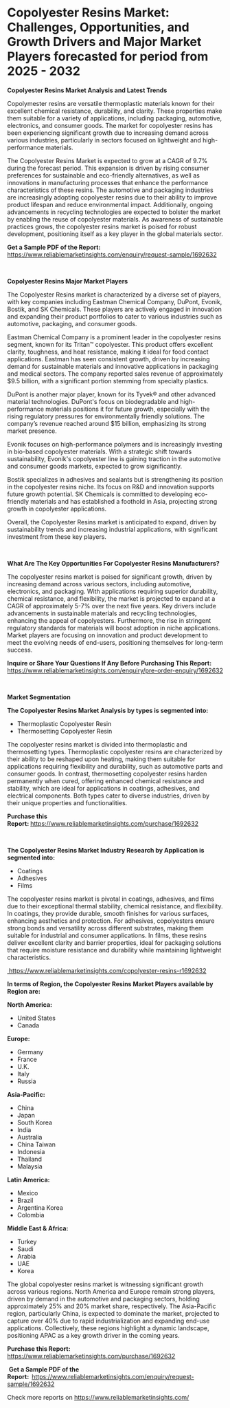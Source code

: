 <p><h1>Copolyester Resins Market: Challenges, Opportunities, and Growth Drivers and Major Market Players forecasted for period from 2025 - 2032</h1></p><p><strong>Copolyester Resins Market Analysis and Latest Trends</strong></p>
<p><p>Copolymester resins are versatile thermoplastic materials known for their excellent chemical resistance, durability, and clarity. These properties make them suitable for a variety of applications, including packaging, automotive, electronics, and consumer goods. The market for copolyester resins has been experiencing significant growth due to increasing demand across various industries, particularly in sectors focused on lightweight and high-performance materials.</p><p>The Copolyester Resins Market is expected to grow at a CAGR of 9.7% during the forecast period. This expansion is driven by rising consumer preferences for sustainable and eco-friendly alternatives, as well as innovations in manufacturing processes that enhance the performance characteristics of these resins. The automotive and packaging industries are increasingly adopting copolyester resins due to their ability to improve product lifespan and reduce environmental impact. Additionally, ongoing advancements in recycling technologies are expected to bolster the market by enabling the reuse of copolyester materials. As awareness of sustainable practices grows, the copolyester resins market is poised for robust development, positioning itself as a key player in the global materials sector.</p></p>
<p><strong>Get a Sample PDF of the Report:&nbsp;</strong> <a href="https://www.reliablemarketinsights.com/enquiry/request-sample/1692632?utm_campaign=2868&utm_medium=2&utm_source=Github&utm_content=ia&utm_term=01042025&utm_id=copolyester-resins">https://www.reliablemarketinsights.com/enquiry/request-sample/1692632</a></p>
<p>&nbsp;</p>
<p><strong>Copolyester Resins Major Market Players</strong></p>
<p><p>The Copolyester Resins market is characterized by a diverse set of players, with key companies including Eastman Chemical Company, DuPont, Evonik, Bostik, and SK Chemicals. These players are actively engaged in innovation and expanding their product portfolios to cater to various industries such as automotive, packaging, and consumer goods.</p><p>Eastman Chemical Company is a prominent leader in the copolyester resins segment, known for its Tritan™ copolyester. This product offers excellent clarity, toughness, and heat resistance, making it ideal for food contact applications. Eastman has seen consistent growth, driven by increasing demand for sustainable materials and innovative applications in packaging and medical sectors. The company reported sales revenue of approximately $9.5 billion, with a significant portion stemming from specialty plastics.</p><p>DuPont is another major player, known for its Tyvek® and other advanced material technologies. DuPont's focus on biodegradable and high-performance materials positions it for future growth, especially with the rising regulatory pressures for environmentally friendly solutions. The company’s revenue reached around $15 billion, emphasizing its strong market presence.</p><p>Evonik focuses on high-performance polymers and is increasingly investing in bio-based copolyester materials. With a strategic shift towards sustainability, Evonik's copolyester line is gaining traction in the automotive and consumer goods markets, expected to grow significantly.</p><p>Bostik specializes in adhesives and sealants but is strengthening its position in the copolyester resins niche. Its focus on R&D and innovation supports future growth potential. SK Chemicals is committed to developing eco-friendly materials and has established a foothold in Asia, projecting strong growth in copolyester applications.</p><p>Overall, the Copolyester Resins market is anticipated to expand, driven by sustainability trends and increasing industrial applications, with significant investment from these key players.</p></p>
<p>&nbsp;</p>
<p><strong>What Are The Key Opportunities For Copolyester Resins Manufacturers?</strong></p>
<p><p>The copolyester resins market is poised for significant growth, driven by increasing demand across various sectors, including automotive, electronics, and packaging. With applications requiring superior durability, chemical resistance, and flexibility, the market is projected to expand at a CAGR of approximately 5-7% over the next five years. Key drivers include advancements in sustainable materials and recycling technologies, enhancing the appeal of copolyesters. Furthermore, the rise in stringent regulatory standards for materials will boost adoption in niche applications. Market players are focusing on innovation and product development to meet the evolving needs of end-users, positioning themselves for long-term success.</p></p>
<p><strong>Inquire or Share Your Questions If Any Before Purchasing This Report:</strong> <a href="https://www.reliablemarketinsights.com/enquiry/pre-order-enquiry/1692632?utm_campaign=2868&utm_medium=2&utm_source=Github&utm_content=ia&utm_term=01042025&utm_id=copolyester-resins">https://www.reliablemarketinsights.com/enquiry/pre-order-enquiry/1692632</a></p>
<p>&nbsp;</p>
<p><strong>Market Segmentation</strong></p>
<p><strong>The Copolyester Resins Market Analysis by types is segmented into:</strong></p>
<p><ul><li>Thermoplastic Copolyester Resin</li><li>Thermosetting Copolyester Resin</li></ul></p>
<p><p>The copolyester resins market is divided into thermoplastic and thermosetting types. Thermoplastic copolyester resins are characterized by their ability to be reshaped upon heating, making them suitable for applications requiring flexibility and durability, such as automotive parts and consumer goods. In contrast, thermosetting copolyester resins harden permanently when cured, offering enhanced chemical resistance and stability, which are ideal for applications in coatings, adhesives, and electrical components. Both types cater to diverse industries, driven by their unique properties and functionalities.</p></p>
<p><strong>Purchase this Report:&nbsp;</strong><a href="https://www.reliablemarketinsights.com/purchase/1692632?utm_campaign=2868&utm_medium=2&utm_source=Github&utm_content=ia&utm_term=01042025&utm_id=copolyester-resins">https://www.reliablemarketinsights.com/purchase/1692632</a></p>
<p>&nbsp;</p>
<p><strong>The Copolyester Resins Market Industry Research by Application is segmented into:</strong></p>
<p><ul><li>Coatings</li><li>Adhesives</li><li>Films</li></ul></p>
<p><p>The copolyester resins market is pivotal in coatings, adhesives, and films due to their exceptional thermal stability, chemical resistance, and flexibility. In coatings, they provide durable, smooth finishes for various surfaces, enhancing aesthetics and protection. For adhesives, copolyesters ensure strong bonds and versatility across different substrates, making them suitable for industrial and consumer applications. In films, these resins deliver excellent clarity and barrier properties, ideal for packaging solutions that require moisture resistance and durability while maintaining lightweight characteristics.</p></p>
<p><a href="https://www.reliablemarketinsights.com/copolyester-resins-r1692632?utm_campaign=2868&utm_medium=2&utm_source=Github&utm_content=ia&utm_term=01042025&utm_id=copolyester-resins">&nbsp;https://www.reliablemarketinsights.com/copolyester-resins-r1692632</a></p>
<p><strong>In terms of Region, the Copolyester Resins Market Players available by Region are:</strong></p>
<p>
    <p> <strong> North America: </strong>
        <ul>
            <li>United States</li>
            <li>Canada</li>
        </ul>
        </p> 
    <p> <strong> Europe: </strong>
        <ul>
            <li>Germany</li>
            <li>France</li>
            <li>U.K.</li>
            <li>Italy</li>
            <li>Russia</li>
        </ul>
        </p> 
    <p> <strong> Asia-Pacific: </strong>
        <ul>
            <li>China</li>
            <li>Japan</li>
            <li>South Korea</li>
            <li>India</li>
            <li>Australia</li>
            <li>China Taiwan</li>
            <li>Indonesia</li>
            <li>Thailand</li>
            <li>Malaysia</li>
        </ul>
        </p> 
    <p> <strong> Latin America: </strong>
        <ul>
            <li>Mexico</li>
            <li>Brazil</li>
            <li>Argentina Korea</li>
            <li>Colombia</li>
        </ul>
        </p> 
    <p> <strong> Middle East & Africa: </strong>
        <ul>
            <li>Turkey</li>
            <li>Saudi</li>
            <li>Arabia</li>
            <li>UAE</li>
            <li>Korea</li>
        </ul>
    </p>
    </p>
<p><p>The global copolyester resins market is witnessing significant growth across various regions. North America and Europe remain strong players, driven by demand in the automotive and packaging sectors, holding approximately 25% and 20% market share, respectively. The Asia-Pacific region, particularly China, is expected to dominate the market, projected to capture over 40% due to rapid industrialization and expanding end-use applications. Collectively, these regions highlight a dynamic landscape, positioning APAC as a key growth driver in the coming years.</p></p>
<p><strong>Purchase this Report: </strong><a href="https://www.reliablemarketinsights.com/purchase/1692632?utm_campaign=2868&utm_medium=2&utm_source=Github&utm_content=ia&utm_term=01042025&utm_id=copolyester-resins">https://www.reliablemarketinsights.com/purchase/1692632</a></p>
<p>&nbsp;<strong>Get a Sample PDF of the Report:&nbsp;&nbsp;</strong><a href="https://www.reliablemarketinsights.com/enquiry/request-sample/1692632?utm_campaign=2868&utm_medium=2&utm_source=Github&utm_content=ia&utm_term=01042025&utm_id=copolyester-resins">https://www.reliablemarketinsights.com/enquiry/request-sample/1692632</a></p>
<p><strong></strong></p>
<p>Check more reports on <a href="https://www.reliablemarketinsights.com/?utm_campaign=2868&utm_medium=2&utm_source=Github&utm_content=ia&utm_term=01042025&utm_id=copolyester-resins">https://www.reliablemarketinsights.com/</a></p>